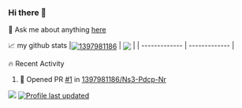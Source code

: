 ### Hi there 👋
💬 Ask me about anything [here](https://github.com/1397981186/1397981186/issues)


📈 my github stats
|<a href="https://github.com/anuraghazra/github-readme-stats"><img align="center" src="https://github-readme-stats.vercel.app/api?username=1397981186&show_icons=true&include_all_commits=true&hide_border=true" alt="1397981186" /></a> | <a href="https://github.com/anuraghazra/github-readme-stats"><img align="center" src="https://github-readme-stats.vercel.app/api/top-langs/?username=1397981186&layout=compact&hide_border=true" /></a> |
| ------------- | ------------- |


🔥 Recent Activity
<!--START_SECTION:activity-->
1. 💪 Opened PR [#1](https://github.com/1397981186/Ns3-Pdcp-Nr/pull/1) in [1397981186/Ns3-Pdcp-Nr](https://github.com/1397981186/Ns3-Pdcp-Nr)
<!--END_SECTION:activity-->


![](https://visitor-badge.glitch.me/badge?page_id=1397981186.1397981186)
[![Profile last updated](https://img.shields.io/github/last-commit/1397981186/1397981186?label=Last%20updated&style=flat)](https://github.com/1397981186/1397981186/commits)
